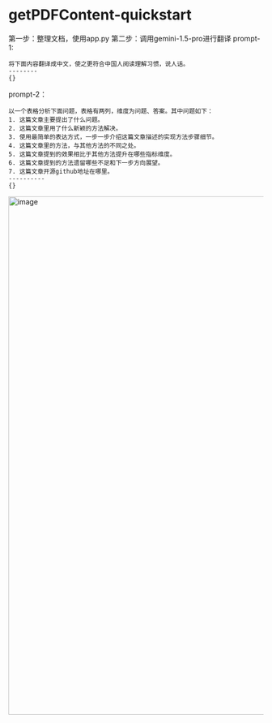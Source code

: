 # getPDFContent-quickstart
第一步：整理文档，使用app.py
第二步：调用gemini-1.5-pro进行翻译
prompt-1:
```
将下面内容翻译成中文，使之更符合中国人阅读理解习惯，说人话。
--------
{}
```

prompt-2：
```
以一个表格分析下面问题，表格有两列，维度为问题、答案。其中问题如下：
1. 这篇文章主要提出了什么问题。
2. 这篇文章里用了什么新颖的方法解决。
3. 使用最简单的表达方式，一步一步介绍这篇文章描述的实现方法步骤细节。
4. 这篇文章里的方法，与其他方法的不同之处。
5. 这篇文章提到的效果相比于其他方法提升在哪些指标维度。
6. 这篇文章提到的方法遗留哪些不足和下一步方向展望。
7. 这篇文章开源github地址在哪里。
----------
{}
```
<img width="1022" alt="image" src="https://github.com/zgimszhd61/getPDFContent-quickstart/assets/114722053/3abf336e-2f46-46c3-b294-447aa62630a4">
